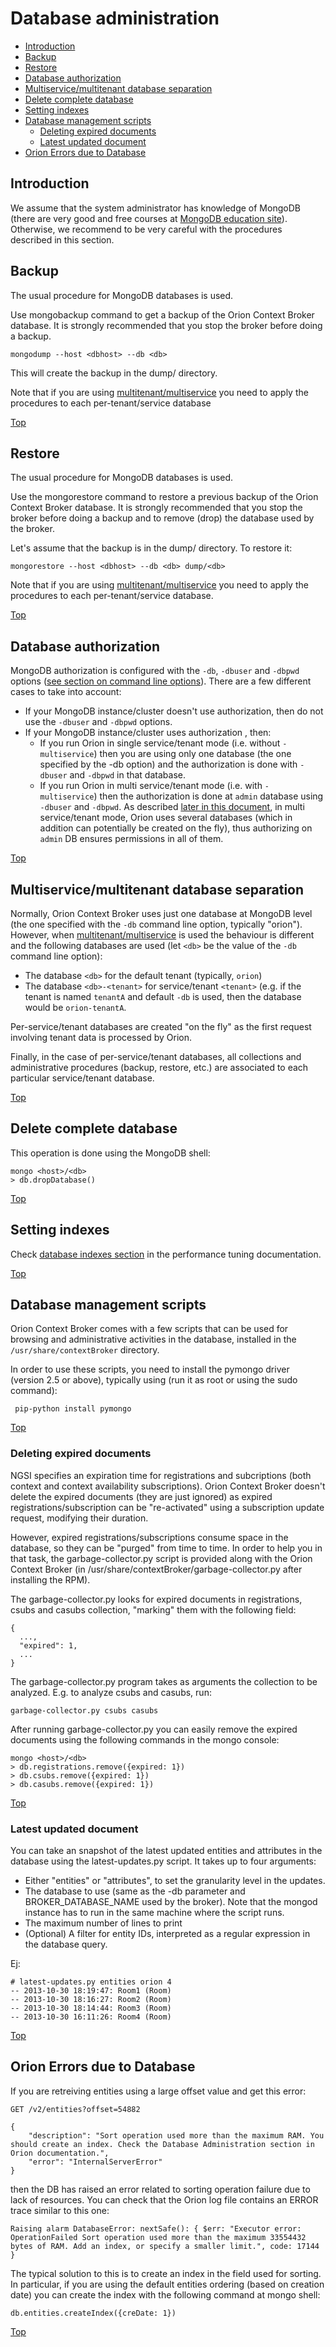 # <a name="top"></a>Database administration

* [Introduction](#introduction)
* [Backup](#backup)
* [Restore](#restore)
* [Database authorization](#database-authorization)
* [Multiservice/multitenant database separation](#multiservicemultitenant-database-separation)
* [Delete complete database](#delete-complete-database)
* [Setting indexes](#setting-indexes)
* [Database management scripts](#database-management-scripts)
    * [Deleting expired documents](#deleting-expired-documents)
    * [Latest updated document](#latest-updated-document)
* [Orion Errors due to Database](#orion-errors-due-to-database)
	  
## Introduction

We assume that the system administrator has knowledge of MongoDB (there
are very good and free courses at [MongoDB education
site](https://education.mongodb.com/)). Otherwise, we recommend to be very careful with the procedures described in this section.

## Backup

The usual procedure for MongoDB databases is used.

Use mongobackup command to get a backup of the Orion Context Broker
database. It is strongly recommended that you stop the broker before
doing a backup.

```
mongodump --host <dbhost> --db <db>
```

This will create the backup in the dump/ directory.

Note that if you are using
[multitenant/multiservice](#multiservicemultitenant-database-separation)
you need to apply the procedures to each per-tenant/service database

[Top](#top)

## Restore

The usual procedure for MongoDB databases is used.

Use the mongorestore command to restore a previous backup of the Orion
Context Broker database. It is strongly recommended that you stop the
broker before doing a backup and to remove (drop) the database used by
the broker.

Let's assume that the backup is in the dump/<db> directory. To restore
it:

```
mongorestore --host <dbhost> --db <db> dump/<db>
```

Note that if you are using
[multitenant/multiservice](#multiservicemultitenant-database-separation)
you need to apply the procedures to each per-tenant/service database.

[Top](#top)

## Database authorization

MongoDB authorization is configured with the `-db`, `-dbuser` and `-dbpwd`
options ([see section on command line
options](cli.md)). There are a few different cases
to take into account:

-   If your MongoDB instance/cluster doesn't use authorization,
    then do not use the `-dbuser` and `-dbpwd` options.
-   If your MongoDB instance/cluster uses authorization , then:
    -   If you run Orion in single service/tenant mode (i.e.
        without `-multiservice`) then you are using only one database
        (the one specified by the -db option) and the authorization is
        done with `-dbuser` and `-dbpwd` in that database.
    -   If you run Orion in multi service/tenant mode (i.e.
        with `-multiservice`) then the authorization is done at `admin`
        database using `-dbuser` and `-dbpwd`. As described [later in this
        document](#multiservicemultitenant-database-separation),
        in multi service/tenant mode, Orion uses several databases
        (which in addition can potentially be created on the fly), thus
        authorizing on `admin` DB ensures permissions in all of them.
     
[Top](#top)

## Multiservice/multitenant database separation

Normally, Orion Context Broker uses just one database at MongoDB level
(the one specified with the `-db` command line option, typically "orion").
However, when [multitenant/multiservice](#multiservicemultitenant-database-separation) is used
the behaviour is different and the following databases are used (let
`<db>` be the value of the `-db` command line option):

-   The database `<db>` for the default tenant (typically, `orion`)
-   The database `<db>-<tenant>` for service/tenant `<tenant>` (e.g. if
    the tenant is named `tenantA` and default `-db` is used, then the
    database would be `orion-tenantA`.

Per-service/tenant databases are created "on the fly" as the first
request involving tenant data is processed by Orion.

Finally, in the case of per-service/tenant databases, all collections
and administrative procedures (backup, restore, etc.) are associated to
each particular service/tenant database.

[Top](#top)

## Delete complete database

This operation is done using the MongoDB shell:

```
mongo <host>/<db>
> db.dropDatabase()
```
[Top](#top)

## Setting indexes

Check [database indexes section](perf_tuning.md#database-indexes) in the
performance tuning documentation.

[Top](#top)

## Database management scripts

Orion Context Broker comes with a few scripts that can be used for
browsing and administrative activities in the database, installed in
the `/usr/share/contextBroker` directory.

In order to use these scripts, you need to install the pymongo driver (version
2.5 or above), typically using (run it as
root or using the sudo command):

` pip-python install pymongo`

[Top](#top)

### Deleting expired documents

NGSI specifies an expiration time for registrations and subcriptions
(both context and context availability subscriptions). Orion Context Broker doesn't
delete the expired documents (they are just ignored) as
expired registrations/subscription can be "re-activated" using a subscription update request,
modifying their duration.

However, expired registrations/subscriptions consume space in the
database, so they can be "purged" from time to time. In order to help
you in that task, the garbage-collector.py script is provided along with
the Orion Context Broker (in
/usr/share/contextBroker/garbage-collector.py after installing the RPM).

The garbage-collector.py looks for expired documents in registrations,
csubs and casubs collection, "marking" them with the following field:

```
{
  ...,
  "expired": 1,
  ...
}
```

The garbage-collector.py program takes as arguments the collection to be
analyzed. E.g. to analyze csubs and casubs, run:

```
garbage-collector.py csubs casubs
```

After running garbage-collector.py you can easily remove the expired
documents using the following commands in the mongo console:

```
mongo <host>/<db>
> db.registrations.remove({expired: 1})
> db.csubs.remove({expired: 1})
> db.casubs.remove({expired: 1})
```
[Top](#top)

### Latest updated document

You can take an snapshot of the latest updated entities and attributes
in the database using the latest-updates.py script. It takes up to four
arguments:

-   Either "entities" or "attributes", to set the granularity level in
    the updates.
-   The database to use (same as the -db parameter and
    BROKER\_DATABASE\_NAME used by the broker). Note that the mongod
    instance has to run in the same machine where the script runs.
-   The maximum number of lines to print
-   (Optional) A filter for entity IDs, interpreted as a regular
    expression in the database query.

Ej:

    # latest-updates.py entities orion 4
    -- 2013-10-30 18:19:47: Room1 (Room)
    -- 2013-10-30 18:16:27: Room2 (Room)
    -- 2013-10-30 18:14:44: Room3 (Room)
    -- 2013-10-30 16:11:26: Room4 (Room)

[Top](#top)

## Orion Errors due to Database

If you are retreiving entities using a large offset value and get this error:

```
GET /v2/entities?offset=54882

{
    "description": "Sort operation used more than the maximum RAM. You should create an index. Check the Database Administration section in Orion documentation.",
    "error": "InternalServerError"
}
```

then the DB has raised an error related to sorting operation failure due to lack of resources. You can
check that the Orion log file contains an ERROR trace similar to this one:

```
Raising alarm DatabaseError: nextSafe(): { $err: "Executor error: OperationFailed Sort operation used more than the maximum 33554432 bytes of RAM. Add an index, or specify a smaller limit.", code: 17144 }
```

The typical solution to this is to create an index in the field used for sorting. In particular,
if you are using the default entities ordering (based on creation date) you can create the
index with the following command at mongo shell:

```
db.entities.createIndex({creDate: 1})
```

[Top](#top)
